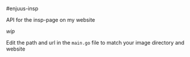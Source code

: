 #enjuus-insp

API for the insp-page on my website


_wip_

Edit the path and url in the `main.go` file to match your image directory and website




